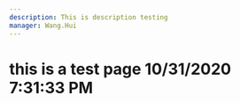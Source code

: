 ```yaml
---
description: This is description testing
manager: Wang.Hui
---
```

# this is a test page 10/31/2020 7:31:33 PM